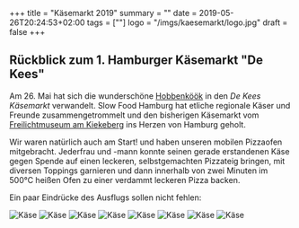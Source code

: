 +++
title = "Käsemarkt 2019"
summary = ""
date = 2019-05-26T20:24:53+02:00
tags = [""]
logo = "/imgs/kaesemarkt/logo.jpg"
draft = false
+++

Rückblick zum 1. Hamburger Käsemarkt "De Kees"
---
Am 26. Mai hat sich die wunderschöne [Hobbenköök](https://hobenkoeoek.de/) in den *De Kees Käsemarkt* verwandelt.
Slow Food Hamburg hat etliche regionale Käser und Freunde zusammengetrommelt und den bisherigen Käsemarkt vom [Freilichtmuseum am Kiekeberg](https://www.kiekeberg-museum.de/) ins Herzen von Hamburg geholt.

Wir waren natürlich auch am Start! und haben unseren mobilen Pizzaofen mitgebracht.
Jederfrau und -mann konnte seinen gerade erstandenen Käse gegen Spende auf einen leckeren, selbstgemachten Pizzateig bringen, mit diversen Toppings garnieren und dann innerhalb von zwei Minuten im 500°C heißen Ofen zu einer verdammt leckeren Pizza backen.

Ein paar Eindrücke des Ausflugs sollen nicht fehlen:

![Käse](/imgs/kaesemarkt/_MG_9923-web.jpg)
![Käse](/imgs/kaesemarkt/DSCF7568-web.jpg)
![Käse](/imgs/kaesemarkt/DSCF7576-web.jpg)
![Käse](/imgs/kaesemarkt/_MG_9929-web.jpg)
![Käse](/imgs/kaesemarkt/_MG_9936-web.jpg)
![Käse](/imgs/kaesemarkt/_MG_9948-web.jpg)
![Käse](/imgs/kaesemarkt/_MG_9961-web.jpg)
![Käse](/imgs/kaesemarkt/_MG_9965-web.jpg)